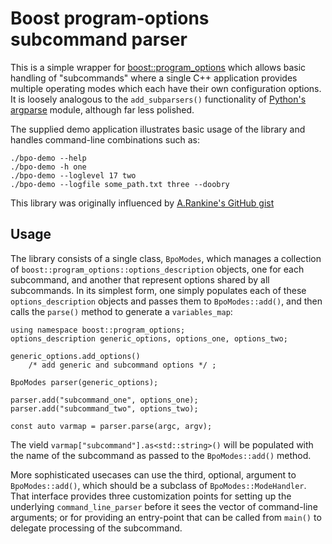 # Boost program-options subcommand parser

This is a simple wrapper for
[boost::program_options](https://www.boost.org/doc/libs/1_85_0/doc/html/program_options.html)
which allows basic handling of "subcommands" where a single C++ application
provides multiple operating modes which each have their own configuration options.
It is loosely analogous to the `add_subparsers()` functionality of
[Python's argparse](https://docs.python.org/3/library/argparse.html) module,
although far less polished.

The supplied demo application illustrates basic usage of the library
and handles command-line combinations such as:

    ./bpo-demo --help
    ./bpo-demo -h one
    ./bpo-demo --loglevel 17 two
    ./bpo-demo --logfile some_path.txt three --doobry

This library was originally influenced by
[A.Rankine's GitHub gist](https://gist.github.com/randomphrase/10801888)


## Usage

The library consists of a single class, `BpoModes`, which manages
a collection of `boost::program_options::options_description` objects,
one for each subcommand, and another that represent options shared
by all subcommands. In its simplest form, one simply populates
each of these `options_description` objects and passes them
to `BpoModes::add()`, and then calls the `parse()` method to
generate a `variables_map`:

    using namespace boost::program_options;
    options_description generic_options, options_one, options_two;

    generic_options.add_options()
        /* add generic and subcommand options */ ;

    BpoModes parser(generic_options);

    parser.add("subcommand_one", options_one);
    parser.add("subcommand_two", options_two);

    const auto varmap = parser.parse(argc, argv);

The vield `varmap["subcommand"].as<std::string>()` will be populated
with the name of the subcommand as passed to the `BpoModes::add()` method.

More sophisticated usecases can use the third, optional, argument
to `BpoModes::add()`, which should be a subclass of `BpoModes::ModeHandler`.
That interface provides three customization points for setting up
the underlying `command_line_parser` before it sees the vector
of command-line arguments; or for providing an entry-point that can
be called from `main()` to delegate processing of the subcommand.
